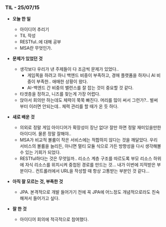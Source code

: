 ### TIL - 25/07/15

* **오늘 한 일**
  * 아이디어 추리기
  * TIL 작성
  * RESTful..에 대해 공부
  * MSA란 무엇인가.

* **문제가 있었던 것**
  * 생각보다 우리가 낸 주제들이 다 조금씩 문제가 있었다..
    * 게임쪽을 하려고 하니 백엔드 비중이 부족하고, 경매 플랫폼을 하자니 AI 비중이 부족한.. 애매한 상황이 왔다.
    * AI-백엔드 간 비중의 밸런스를 잘 잡는 것이 중요할 것 같다.
  * 타겟층을 정하고, 니즈를 찾는게 가장 어렵다.
  * 앉아서 회의만 하는데도 체력이 쭉쭉 빠진다. 머리를 많이 써서 그런가?.. 벌써부터 이러면 안되는데.. 체력 관리를 할 때가 온 듯 하다.

* **새로 배운 것**
  * 의외로 정말 게임 아이디어가 확장성이 장난 없다! 잘만 하면 정말 재미있을만한 아이디어. 물론 정말 잘해야..
  * MSA가 비교적 볼륨이 작은 서비스에는 적합하지 않다는 것을 깨달았다. 우리 서비스의 볼륨을 늘리든, 아니면 멀티 모듈 식으로 가든 방향성을 다시 생각해볼 수 있는 기회가 되었다.
  * RESTful하다는 것은 무엇일까.. 리소스 계층 구조를 따르도록 부모 리소스 하위에 자식 리소스를 위치시켜 중첩된 경로를 만드는 것... 내가 이번에 지적받은 부분이다.. 컨트롤러에서 URL을 작성할 때 항상 고통받는 부분인 것 같다... 

* **아직 잘 모르는 것, 부족한 것**
  * JPA. 본격적으로 개발 들어가기 전에 꼭 JPA에 어느정도 개념적으로라도 친숙해져서 들어가고 싶다.
  
* **잘 한 것**
  * 아이디어 회의에 적극적으로 참여했다.
